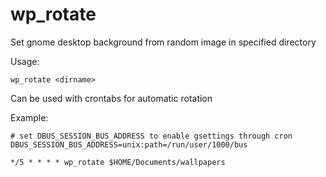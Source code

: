 # wp_rotate
Set gnome desktop background from random image in specified directory

Usage:
```
wp_rotate <dirname>
```

Can be used with crontabs for automatic rotation

Example:

```
# set DBUS_SESSION_BUS_ADDRESS to enable gsettings through cron
DBUS_SESSION_BUS_ADDRESS=unix:path=/run/user/1000/bus

*/5 * * * * wp_rotate $HOME/Documents/wallpapers
```

